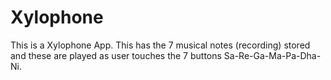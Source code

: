 # Xylophone

This is a Xylophone App. This has the 7 musical notes (recording) stored and these are played as user touches the 7 buttons Sa-Re-Ga-Ma-Pa-Dha-Ni.
